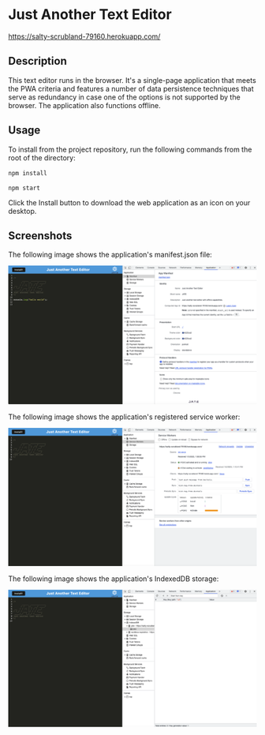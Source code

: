 # Just Another Text Editor
https://salty-scrubland-79160.herokuapp.com/

## Description

This text editor runs in the browser. It's a single-page application that meets the PWA criteria and features a number of data persistence techniques that serve as redundancy in case one of the options is not supported by the browser. The application also functions offline.

## Usage

To install from the project repository, run the following commands from the root of the directory:
```
npm install
```

```
npm start
```

Click the Install button to download the web application as an icon on your desktop.

## Screenshots
The following image shows the application's manifest.json file:

![Screenshot](client/src/images/manifest.png)

The following image shows the application's registered service worker:

![Screenshot](client/src/images/serviceworker.png)

The following image shows the application's IndexedDB storage:

![Screenshot](client/src/images/indexeddb.png)